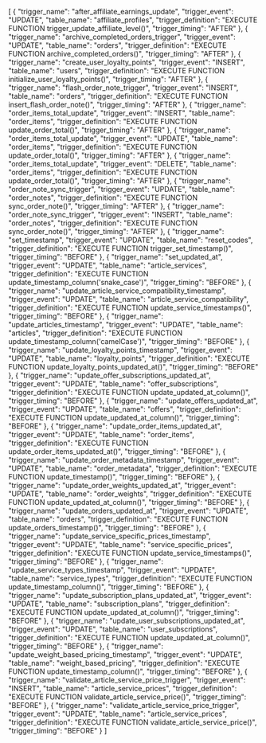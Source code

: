 
  

[
  {
    "trigger_name": "after_affiliate_earnings_update",
    "trigger_event": "UPDATE",
    "table_name": "affiliate_profiles",
    "trigger_definition": "EXECUTE FUNCTION trigger_update_affiliate_level()",
    "trigger_timing": "AFTER"
  },
  {
    "trigger_name": "archive_completed_orders_trigger",
    "trigger_event": "UPDATE",
    "table_name": "orders",
    "trigger_definition": "EXECUTE FUNCTION archive_completed_orders()",
    "trigger_timing": "AFTER"
  },
  {
    "trigger_name": "create_user_loyalty_points",
    "trigger_event": "INSERT",
    "table_name": "users",
    "trigger_definition": "EXECUTE FUNCTION initialize_user_loyalty_points()",
    "trigger_timing": "AFTER"
  },
  {
    "trigger_name": "flash_order_note_trigger",
    "trigger_event": "INSERT",
    "table_name": "orders",
    "trigger_definition": "EXECUTE FUNCTION insert_flash_order_note()",
    "trigger_timing": "AFTER"
  },
  {
    "trigger_name": "order_items_total_update",
    "trigger_event": "INSERT",
    "table_name": "order_items",
    "trigger_definition": "EXECUTE FUNCTION update_order_total()",
    "trigger_timing": "AFTER"
  },
  {
    "trigger_name": "order_items_total_update",
    "trigger_event": "UPDATE",
    "table_name": "order_items",
    "trigger_definition": "EXECUTE FUNCTION update_order_total()",
    "trigger_timing": "AFTER"
  },
  {
    "trigger_name": "order_items_total_update",
    "trigger_event": "DELETE",
    "table_name": "order_items",
    "trigger_definition": "EXECUTE FUNCTION update_order_total()",
    "trigger_timing": "AFTER"
  },
  {
    "trigger_name": "order_note_sync_trigger",
    "trigger_event": "UPDATE",
    "table_name": "order_notes",
    "trigger_definition": "EXECUTE FUNCTION sync_order_note()",
    "trigger_timing": "AFTER"
  },
  {
    "trigger_name": "order_note_sync_trigger",
    "trigger_event": "INSERT",
    "table_name": "order_notes",
    "trigger_definition": "EXECUTE FUNCTION sync_order_note()",
    "trigger_timing": "AFTER"
  },
  {
    "trigger_name": "set_timestamp",
    "trigger_event": "UPDATE",
    "table_name": "reset_codes",
    "trigger_definition": "EXECUTE FUNCTION trigger_set_timestamp()",
    "trigger_timing": "BEFORE"
  },
  {
    "trigger_name": "set_updated_at",
    "trigger_event": "UPDATE",
    "table_name": "article_services",
    "trigger_definition": "EXECUTE FUNCTION update_timestamp_column('snake_case')",
    "trigger_timing": "BEFORE"
  },
  {
    "trigger_name": "update_article_service_compatibility_timestamp",
    "trigger_event": "UPDATE",
    "table_name": "article_service_compatibility",
    "trigger_definition": "EXECUTE FUNCTION update_service_timestamps()",
    "trigger_timing": "BEFORE"
  },
  {
    "trigger_name": "update_articles_timestamp",
    "trigger_event": "UPDATE",
    "table_name": "articles",
    "trigger_definition": "EXECUTE FUNCTION update_timestamp_column('camelCase')",
    "trigger_timing": "BEFORE"
  },
  {
    "trigger_name": "update_loyalty_points_timestamp",
    "trigger_event": "UPDATE",
    "table_name": "loyalty_points",
    "trigger_definition": "EXECUTE FUNCTION update_loyalty_points_updated_at()",
    "trigger_timing": "BEFORE"
  },
  {
    "trigger_name": "update_offer_subscriptions_updated_at",
    "trigger_event": "UPDATE",
    "table_name": "offer_subscriptions",
    "trigger_definition": "EXECUTE FUNCTION update_updated_at_column()",
    "trigger_timing": "BEFORE"
  },
  {
    "trigger_name": "update_offers_updated_at",
    "trigger_event": "UPDATE",
    "table_name": "offers",
    "trigger_definition": "EXECUTE FUNCTION update_updated_at_column()",
    "trigger_timing": "BEFORE"
  },
  {
    "trigger_name": "update_order_items_updated_at",
    "trigger_event": "UPDATE",
    "table_name": "order_items",
    "trigger_definition": "EXECUTE FUNCTION update_order_items_updated_at()",
    "trigger_timing": "BEFORE"
  },
  {
    "trigger_name": "update_order_metadata_timestamp",
    "trigger_event": "UPDATE",
    "table_name": "order_metadata",
    "trigger_definition": "EXECUTE FUNCTION update_timestamp()",
    "trigger_timing": "BEFORE"
  },
  {
    "trigger_name": "update_order_weights_updated_at",
    "trigger_event": "UPDATE",
    "table_name": "order_weights",
    "trigger_definition": "EXECUTE FUNCTION update_updated_at_column()",
    "trigger_timing": "BEFORE"
  },
  {
    "trigger_name": "update_orders_updated_at",
    "trigger_event": "UPDATE",
    "table_name": "orders",
    "trigger_definition": "EXECUTE FUNCTION update_orders_timestamp()",
    "trigger_timing": "BEFORE"
  },
  {
    "trigger_name": "update_service_specific_prices_timestamp",
    "trigger_event": "UPDATE",
    "table_name": "service_specific_prices",
    "trigger_definition": "EXECUTE FUNCTION update_service_timestamps()",
    "trigger_timing": "BEFORE"
  },
  {
    "trigger_name": "update_service_types_timestamp",
    "trigger_event": "UPDATE",
    "table_name": "service_types",
    "trigger_definition": "EXECUTE FUNCTION update_timestamp_column()",
    "trigger_timing": "BEFORE"
  },
  {
    "trigger_name": "update_subscription_plans_updated_at",
    "trigger_event": "UPDATE",
    "table_name": "subscription_plans",
    "trigger_definition": "EXECUTE FUNCTION update_updated_at_column()",
    "trigger_timing": "BEFORE"
  },
  {
    "trigger_name": "update_user_subscriptions_updated_at",
    "trigger_event": "UPDATE",
    "table_name": "user_subscriptions",
    "trigger_definition": "EXECUTE FUNCTION update_updated_at_column()",
    "trigger_timing": "BEFORE"
  },
  {
    "trigger_name": "update_weight_based_pricing_timestamp",
    "trigger_event": "UPDATE",
    "table_name": "weight_based_pricing",
    "trigger_definition": "EXECUTE FUNCTION update_timestamp_column()",
    "trigger_timing": "BEFORE"
  },
  {
    "trigger_name": "validate_article_service_price_trigger",
    "trigger_event": "INSERT",
    "table_name": "article_service_prices",
    "trigger_definition": "EXECUTE FUNCTION validate_article_service_price()",
    "trigger_timing": "BEFORE"
  },
  {
    "trigger_name": "validate_article_service_price_trigger",
    "trigger_event": "UPDATE",
    "table_name": "article_service_prices",
    "trigger_definition": "EXECUTE FUNCTION validate_article_service_price()",
    "trigger_timing": "BEFORE"
  }
]